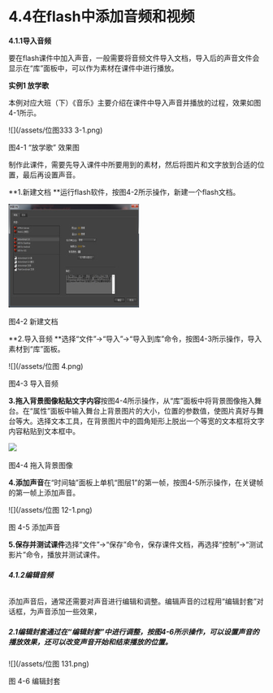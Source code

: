 # **4.4在flash中添加音频和视频**

**4.1.1导入音频**

要在flash课件中加入声音，一般需要将音频文件导入文档，导入后的声音文件会显示在“库”面板中，可以作为素材在课件中进行播放。

**实例1   放学歌**

本例对应大班（下）《音乐》主要介绍在课件中导入声音并播放的过程，效果如图4-1所示。

![](/assets/位图333 3-1.png)

图4-1 “放学歌” 效果图

制作此课件，需要先导入课件中所要用到的素材，然后将图片和文字放到合适的位置，最后再设置声音。

**1.新建文档  **运行flash软件，按图4-2所示操作，新建一个flash文档。

![](/assets/未标题-11.jpg)

图4-2 新建文档

**2.导入音频  **选择“文件”→“导入”→“导入到库”命令，按图4-3所示操作，导入素材到“库”面板。

![](/assets/位图 4.png)

图4-3 导入音频

**3.拖入背景图像粘贴文字内容**按图4-4所示操作，从“库”面板中将背景图像拖入舞台。在“属性”面板中输入舞台上背景图片的大小，位置的参数值，使图片真好与舞台等大。选择文本工具，在背景图片中的圆角矩形上脱出一个等宽的文本框将文字内容粘贴到文本框中。

![](file:///C:\Users\netedi21\AppData\Local\Temp\ksohtml\wpsAFB.tmp.jpg)

图4-4 拖入背景图像

**4.添加声音**在“时间轴”面板上单机“图层1”的第一帧，按图4-5所示操作，在关键帧的第一帧上添加声音。

![](/assets/位图 12-1.png)

图 4-5 添加声音

**5.保存并测试课件**选择“文件”→“保存”命令，保存课件文档，再选择“控制”→“测试影片”命令，播放并测试课件。

###### **4.1.2编辑音频**

添加声音后，通常还需要对声音进行编辑和调整。编辑声音的过程用“编辑封套”对话框，为声音添加一些效果，

##### **2.1编辑封套**通过在“编辑封套”中进行调整，按图4-6所示操作，可以设置声音的播放效果，还可以改变声音开始和结束播放的位置。

![](/assets/位图 131.png)

图 4-6 编辑封套

